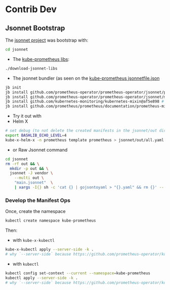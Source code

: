 # Contrib Dev


## Jsonnet Bootstrap

The [jsonnet project](jsonnet/README.md) was bootstrap with:
```bash
cd jsonnet
```
* The [kube-prometheus libs](jsonnet/download-jsonnet-libs):
```bash
./download-jsonnet-libs
```
* The jsonnet bundler (as seen on the [kube-prometheus jsonnetfile.json](https://github.com/prometheus-operator/kube-prometheus/blob/main/jsonnet/kube-prometheus/jsonnetfile.json)
```bash
jb init
jb install github.com/prometheus-operator/prometheus-operator/jsonnet/prometheus-operator@main
jb install github.com/prometheus-operator/prometheus-operator/jsonnet/mixin@main
jb install github.com/kubernetes-monitoring/kubernetes-mixin@af5e898 # last main commit
jb install github.com/prometheus/prometheus/documentation/prometheus-mixin@v3.1.0
```
* Try it out with
* Helm X
```bash
# set debug (to not delete the created manifests in the jsonnet/out directory)
export BASHLIB_ECHO_LEVEL=4
kube-x-helm-x -n prometheus template prometheus > jsonnet/out/all.yaml
```
* or Raw Jsonnet command
```bash
cd jsonnet
rm -rf out && \
  mkdir -p out && \
  jsonnet -J vendor \
    --multi out \
    "main.jsonnet"  \
    | xargs -I{} sh -c 'cat {} | gojsontoyaml > "{}.yaml" && rm {}' -- {}
```



### Develop the Manifest Ops

Once, create the namespace
```bash
kubectl create namespace kube-prometheus
```

Then:
* with `kube-x-kubectl`
```bash
kube-x-kubectl apply --server-side -k .
# why `--server-side` because https://github.com/prometheus-operator/kube-prometheus/issues/1511
```

* with `kubectl`
```bash
kubectl config set-context --current --namespace=kube-prometheus
kubectl apply --server-side -k .
# why `--server-side` because https://github.com/prometheus-operator/kube-prometheus/issues/1511
```